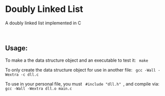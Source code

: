 # Doubly Linked List
<p> A doubly linked list implemented in C </p>
</br>
<h2> Usage: </h2>

<p> To make a the data structure object and an executable to test it: <code> make </code> </p>

<p> To only create the data structure object for use in another file: <code> gcc -Wall -Wextra -c dll.c </code> </p>

<p> To use in your personal file, you must <code> #include "dll.h" </code>, and compile via:
  <code> gcc -Wall -Wextra dll.o main.c </code> </p>
